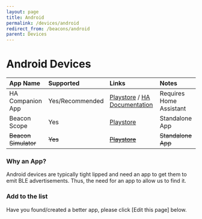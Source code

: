 ```yaml
---
layout: page
title: Android
permalink: /devices/android
redirect_from: /beacons/android
parent: Devices
---
```


# Android Devices

| App Name         | Supported       | Links                                                                                                                                                                                                       | Notes |
|:-----------------|:----------------|:------------------------------------------------------------------------------------------------------------------------------------------------------------------------------------------------------------|:------|
| HA Companion App   | Yes/Recommended | [Playstore](https://play.google.com/store/apps/details?id=io.homeassistant.companion.android&hl=en_GB&gl=US) / [HA Documentation](https://companion.home-assistant.io/docs/core/sensors/#bluetooth-sensors) | Requires Home Assistant |
| Beacon Scope       | Yes             | [Playstore](https://play.google.com/store/apps/details?id=com.davidgyoungtech.beaconscanner)                                                                                                                | Standalone App |
|~~Beacon Simulator~~| ~~Yes~~         | ~~[Playstore](https://play.google.com/store/apps/details?id=net.alea.beaconsimulator)~~                                                                                                                     | ~~Standalone App~~ |

### Why an App?

Android devices are typically tight lipped and need an app to get them to emit BLE advertisements. Thus, the need for an app to allow us to find it.

### Add to the list

Have you found/created a better app, please click [Edit this page] below.
